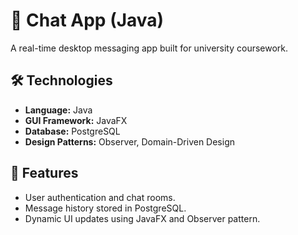 # 💬 Chat App (Java)

A real-time desktop messaging app built for university coursework.

## 🛠️ Technologies

- **Language:** Java
- **GUI Framework:** JavaFX
- **Database:** PostgreSQL
- **Design Patterns:** Observer, Domain-Driven Design

## 🚀 Features

- User authentication and chat rooms.
- Message history stored in PostgreSQL.
- Dynamic UI updates using JavaFX and Observer pattern.
